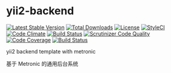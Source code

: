 # yii2-backend

[![Latest Stable Version](https://poser.pugx.org/zacksleo/yii2-backend/version)](https://packagist.org/packages/zacksleo/yii2-backend)
[![Total Downloads](https://poser.pugx.org/zacksleo/yii2-backend/downloads)](https://packagist.org/packages/zacksleo/yii2-backend)
[![License](https://poser.pugx.org/zacksleo/yii2-backend/license)](https://packagist.org/packages/zacksleo/yii2-backend)
[![StyleCI](https://styleci.io/repos/79297389/shield?branch=master)](https://styleci.io/repos/79297389)
[![Code Climate](https://img.shields.io/codeclimate/github/zacksleo/yii2-backend.svg)]()
[![Build Status](https://travis-ci.org/zacksleo/yii2-backend.svg?branch=master)](https://travis-ci.org/zacksleo/yii2-backend)
[![Scrutinizer Code Quality](https://scrutinizer-ci.com/g/zacksleo/yii2-backend/badges/quality-score.png?b=master)](https://scrutinizer-ci.com/g/zacksleo/yii2-backend/?branch=master)
[![Code Coverage](https://scrutinizer-ci.com/g/zacksleo/yii2-backend/badges/coverage.png?b=master)](https://scrutinizer-ci.com/g/zacksleo/yii2-backend/?branch=master)
[![Build Status](https://scrutinizer-ci.com/g/zacksleo/yii2-backend/badges/build.png?b=master)](https://scrutinizer-ci.com/g/zacksleo/yii2-backend/build-status/master)

yii2 backend template with metronic

基于 Metronic 的通用后台系统
